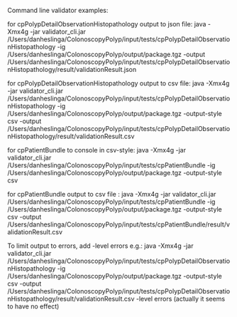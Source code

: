 Command line validator examples:

for cpPolypDetailObservationHistopathology output to json file: 
java -Xmx4g -jar validator_cli.jar /Users/danheslinga/ColonoscopyPolyp/input/tests/cpPolypDetailObservationHistopathology -ig /Users/danheslinga/ColonoscopyPolyp/output/package.tgz -output /Users/danheslinga/ColonoscopyPolyp/input/tests/cpPolypDetailObservationHistopathology/result/validationResult.json

for cpPolypDetailObservationHistopathology output to csv file: 
java -Xmx4g -jar validator_cli.jar /Users/danheslinga/ColonoscopyPolyp/input/tests/cpPolypDetailObservationHistopathology -ig /Users/danheslinga/ColonoscopyPolyp/output/package.tgz -output-style csv -output /Users/danheslinga/ColonoscopyPolyp/input/tests/cpPolypDetailObservationHistopathology/result/validationResult.csv

for cpPatientBundle to console in csv-style: 
java -Xmx4g -jar validator_cli.jar /Users/danheslinga/ColonoscopyPolyp/input/tests/cpPatientBundle -ig /Users/danheslinga/ColonoscopyPolyp/output/package.tgz -output-style csv

for cpPatientBundle output to csv file :
java -Xmx4g -jar validator_cli.jar /Users/danheslinga/ColonoscopyPolyp/input/tests/cpPatientBundle -ig /Users/danheslinga/ColonoscopyPolyp/output/package.tgz -output-style csv -output /Users/danheslinga/ColonoscopyPolyp/input/tests/cpPatientBundle/result/validationResult.csv

To limit output to errors, add -level errors e.g.:
java -Xmx4g -jar validator_cli.jar /Users/danheslinga/ColonoscopyPolyp/input/tests/cpPolypDetailObservationHistopathology -ig /Users/danheslinga/ColonoscopyPolyp/output/package.tgz -output-style csv -output /Users/danheslinga/ColonoscopyPolyp/input/tests/cpPolypDetailObservationHistopathology/result/validationResult.csv -level errors
(actually it seems to have no effect)